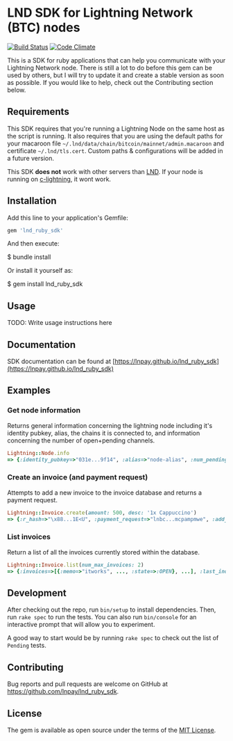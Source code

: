# LND SDK for Lightning Network (BTC) nodes

[![Build Status](https://travis-ci.org/lnpay/lnd_ruby_sdk.svg?branch=master)](https://travis-ci.org/lnpay/lnd_ruby_sdk) [![Code Climate](https://codeclimate.com/github/lnpay/lnd_ruby_sdk.svg)](https://codeclimate.com/github/lnpay/lnd_ruby_sdk)

This is a SDK for ruby applications that can help you communicate with your Lightning Network node. There is still a lot to do before this gem can be used by others, but I will try to update it and create a stable version as soon as possible. If you would like to help, check out the Contributing section below.

## Requirements

This SDK requires that you're running a Lightning Node on the same host as the script is running. It also requires that you are using the default paths for your macaroon file `~/.lnd/data/chain/bitcoin/mainnet/admin.macaroon` and certificate `~/.lnd/tls.cert`. Custom paths & configurations will be added in a future version. 

This SDK **does not** work with other servers than [LND](https://github.com/lightningnetwork/lnd). If your node is running on [c-lightning](https://github.com/ElementsProject/lightning), it wont work.

## Installation

Add this line to your application's Gemfile:

```ruby
gem 'lnd_ruby_sdk'
```

And then execute:

  $ bundle install

Or install it yourself as:

  $ gem install lnd_ruby_sdk

## Usage

TODO: Write usage instructions here

## Documentation
SDK documentation can be found at [https://lnpay.github.io/lnd_ruby_sdk](https://lnpay.github.io/lnd_ruby_sdk)

## Examples

### Get node information
Returns general information concerning the lightning node including it's identity pubkey, alias, the chains it is connected to, and information concerning the number of open+pending channels.

```ruby
Lightning::Node.info
=> {:identity_pubkey=>"031e...9f14", :alias=>"node-alias", :num_pending_channels=>0, :num_active_channels=>0, :num_peers=>3, :block_height=>571960, :block_hash=>"00000...e2b7101", :synced_to_chain=>true, :testnet=>false, :uris=>[], :best_header_timestamp=>1555464518, :version=>"0.6.0-beta commit=v0.6-beta-rc..44ad", :num_inactive_channels=>0, :chains=>[{:chain=>"bitcoin", :network=>"mainnet"}]}
```

### Create an invoice (and payment request)
Attempts to add a new invoice to the invoice database and returns a payment request.

```ruby
Lightning::Invoice.create(amount: 500, desc: '1x Cappuccino')
=> {:r_hash=>"\x88...1E<U", :payment_request=>"lnbc...mcpampmwe", :add_index=>31}
```

### List invoices
Return a list of all the invoices currently stored within the database. 

```ruby
Lightning::Invoice.list(num_max_invoices: 2)
=> {:invoices=>[{:memo=>"itworks", ..., :state=>:OPEN}, ...], :last_index_offset=>2, :first_index_offset=>1}
```

## Development

After checking out the repo, run `bin/setup` to install dependencies. Then, run `rake spec` to run the tests. You can also run `bin/console` for an interactive prompt that will allow you to experiment.

A good way to start would be by running `rake spec` to check out the list of `Pending` tests.

## Contributing

Bug reports and pull requests are welcome on GitHub at https://github.com/lnpay/lnd_ruby_sdk.

## License

The gem is available as open source under the terms of the [MIT License](https://opensource.org/licenses/MIT).
